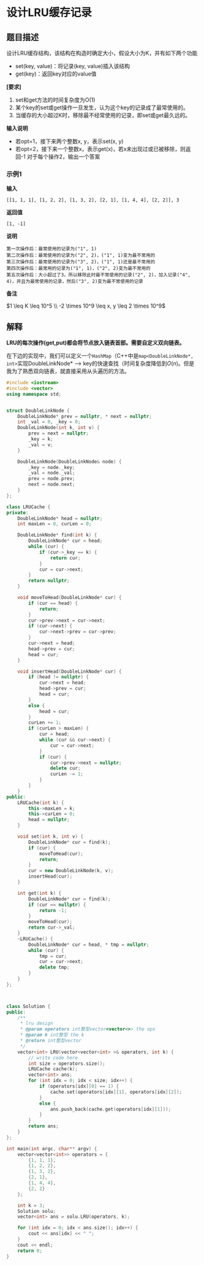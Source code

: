 # 设计LRU缓存记录

## 题目描述

设计LRU缓存结构，该结构在构造时确定大小，假设大小为K，并有如下两个功能
- set(key, value)：将记录(key, value)插入该结构
- get(key)：返回key对应的value值

**[要求]**

1. set和get方法的时间复杂度为O(1)
2. 某个key的set或get操作一旦发生，认为这个key的记录成了最常使用的。
3. 当缓存的大小超过K时，移除最不经常使用的记录，即set或get最久远的。

**输入说明**

* 若opt=1，接下来两个整数x, y，表示set(x, y)
* 若opt=2，接下来一个整数x，表示get(x)，若x未出现过或已被移除，则返回-1
对于每个操作2，输出一个答案

### 示例1

**输入**
```
[[1, 1, 1], [1, 2, 2], [1, 3, 2], [2, 1], [1, 4, 4], [2, 2]], 3
```
**返回值**
```
[1, -1]
```
**说明**
```
第一次操作后：最常使用的记录为("1", 1)
第二次操作后：最常使用的记录为("2", 2)，("1", 1)变为最不常用的
第三次操作后：最常使用的记录为("3", 2)，("1", 1)还是最不常用的
第四次操作后：最常用的记录为("1", 1)，("2", 2)变为最不常用的
第五次操作后：大小超过了3，所以移除此时最不常使用的记录("2", 2)，加入记录("4", 4)，并且为最常使用的记录，然后("3", 2)变为最不常使用的记录
```

**备注**

$1 \leq K \leq 10^5 \\ -2 \times 10^9 \leq x, y \leq 2 \times 10^9$

## 解释

**LRU的每次操作(get,put)都会将节点放入链表首部。需要自定义双向链表。**

在下边的实现中，我们可以定义一个```HashMap```（C++中是```map<DoubleLinkNode*, int>```实现DoubleLinkNode* --> key的快速查找（时间复杂度降低到$O(n)$。但是我为了熟悉双向链表，就直接采用从头遍历的方法。

```C++
#include <iostream>
#include <vector>
using namespace std;


struct DoubleLinkNode {
    DoubleLinkNode* prev = nullptr, * next = nullptr;
    int _val = 0, _key = 0;
    DoubleLinkNode(int k, int v) {
        prev = next = nullptr;
        _key = k;
        _val = v;
    }

    DoubleLinkNode(DoubleLinkNode& node) {
        _key = node._key;
        _val = node._val;
        prev = node.prev;
        next = node.next;
    }
};

class LRUCache {
private:
    DoubleLinkNode* head = nullptr;
    int maxLen = 0, curLen = 0;

    DoubleLinkNode* find(int k) {
        DoubleLinkNode* cur = head;
        while (cur) {
            if (cur->_key == k) {
                return cur;
            }
            cur = cur->next;
        }
        return nullptr;
    }

    void moveToHead(DoubleLinkNode* cur) {
        if (cur == head) {
            return;
        }
        cur->prev->next = cur->next;
        if (cur->next) {
            cur->next->prev = cur->prev;
        }
        cur->next = head;
        head->prev = cur;
        head = cur;
    }

    void insertHead(DoubleLinkNode* cur) {
        if (head != nullptr) {
            cur->next = head;
            head->prev = cur;
            head = cur;
        }
        else {
            head = cur;
        }
        curLen += 1;
        if (curLen > maxLen) {
            cur = head;
            while (cur && cur->next) {
                cur = cur->next;
            }
            if (cur) {
                cur->prev->next = nullptr;
                delete cur;
                curLen -= 1;
            }
        }
    }
public:
    LRUCache(int k) {
        this->maxLen = k;
        this->curLen = 0;
        head = nullptr;
    }

    void set(int k, int v) {
        DoubleLinkNode* cur = find(k);
        if (cur) {
            moveToHead(cur);
            return;
        }
        cur = new DoubleLinkNode(k, v);
        insertHead(cur);
    }

    int get(int k) {
        DoubleLinkNode* cur = find(k);
        if (cur == nullptr) {
            return -1;
        }
        moveToHead(cur);
        return cur->_val;
    }
    ~LRUCache() {
        DoubleLinkNode* cur = head, * tmp = nullptr;
        while (cur) {
            tmp = cur;
            cur = cur->next;
            delete tmp;
        }
    }
};



class Solution {
public:
    /**
     * lru design
     * @param operators int整型vector<vector<>> the ops
     * @param k int整型 the k
     * @return int整型vector
     */
    vector<int> LRU(vector<vector<int> >& operators, int k) {
        // write code here
        int size = operators.size();
        LRUCache cache(k);
        vector<int> ans;
        for (int idx = 0; idx < size; idx++) {
            if (operators[idx][0] == 1) {
                cache.set(operators[idx][1], operators[idx][2]);
            }
            else {
                ans.push_back(cache.get(operators[idx][1]));
            }
        }
        return ans;
    }
};

int main(int argc, char** argv) {
    vector<vector<int>> operators = {
        {1, 1, 1},
        {1, 2, 2},
        {1, 3, 2},
        {2, 1},
        {1, 4, 4},
        {2, 2}
    };

    int k = 3;
    Solution solu;
    vector<int> ans = solu.LRU(operators, k);

    for (int idx = 0; idx < ans.size(); idx++) {
        cout << ans[idx] << " ";
    }
    cout << endl;
    return 0;
}
```